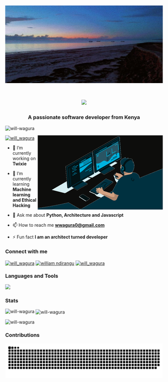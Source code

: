 ![MasterHead](https://github.com/will-wagura/will-wagura/blob/main/Sunrise%20by%20the%20beach.jpeg)
<h1 align="center">
  <img src="https://readme-typing-svg.demolab.com?font=Poppins&weight=600&size=30&pause=1000&center=true&vCenter=true&width=435&lines=Hi+There+%F0%9F%91%8B;I'm+Will+Wagura!+%F0%9F%98%84"/>
</h1>
 
<h3 align="center">A passionate software developer from Kenya</h3>

<p align="left"> <img src="https://komarev.com/ghpvc/?username=will-wagura&label=Profile%20views&color=0e75b6&style=flat" alt="will-wagura" /> </p>

<img align="right" alt="Coding" width="400" src="https://raw.githubusercontent.com/Potential17/Potential17/master/user%20(2).gif" />

<p align="left"> <a href="https://twitter.com/will_wagura" target="blank"><img src="https://img.shields.io/twitter/follow/will_wagura?logo=twitter&style=for-the-badge" alt="will_wagura" /></a> </p>

- 🔭 I’m currently working on **Twixie**

- 🌱 I’m currently learning **Machine learning and Ethical Hacking**

- 💬 Ask me about **Python, Architecture and Javascript**

- 📫 How to reach me **wwagura0@gmail.com**

- ⚡ Fun fact **I am an architect turned developer**

<h3 align="left">Connect with me</h3>
<p align="left">
<a href="https://twitter.com/will_wagura" target="blank"><img align="center" src="https://raw.githubusercontent.com/rahuldkjain/github-profile-readme-generator/master/src/images/icons/Social/twitter.svg" alt="will_wagura" height="30" width="40" /></a>
<a href="https://linkedin.com/in/william ndirangu" target="blank"><img align="center" src="https://raw.githubusercontent.com/rahuldkjain/github-profile-readme-generator/master/src/images/icons/Social/linked-in-alt.svg" alt="william ndirangu" height="30" width="40" /></a>
<a href="https://instagram.com/will_wagura" target="blank"><img align="center" src="https://raw.githubusercontent.com/rahuldkjain/github-profile-readme-generator/master/src/images/icons/Social/instagram.svg" alt="will_wagura" height="30" width="40" /></a>
</p>

<h3 align="left">Languages and Tools</h3>
  <img src="https://skillicons.dev/icons?i=react,bootstrap,mui,html,css,vscode,github,figma,tailwind,git,nodejs,python,javascript,typescript,express,mongodb,nextjs,mysql,flask,photoshop,illustrator" />

<h3 align="left">Stats</h3>
<p><img align="left" src="https://github-readme-stats.vercel.app/api/top-langs?username=will-wagura&show_icons=true&locale=en&layout=compact&theme=react&border_radius=10&size_weight=0.5&count_weight=0.5" alt="will-wagura" /></p>

<p>&nbsp;<img align="center" src="https://github-readme-stats.vercel.app/api?username=will-wagura&locale=en&count_private=true&show_icons=true&theme=react&rank_icon=github&border_radius=10" alt="will-wagura" /></p>

<p><img align="center" src="https://github-readme-streak-stats.herokuapp.com/?user=will-wagura&count_private=true&theme=react&border_radius=10"" alt="will-wagura" /></p>

<h3 align="left">Contributions</h3>
<picture>
  <source
    media="(prefers-color-scheme: dark)"
    srcset="https://raw.githubusercontent.com/platane/snk/output/github-contribution-grid-snake-dark.svg"
  />
  <source
    media="(prefers-color-scheme: light)"
    srcset="https://raw.githubusercontent.com/platane/snk/output/github-contribution-grid-snake.svg"
  />
  <img
    alt="github contribution grid snake animation"
    src="https://raw.githubusercontent.com/platane/snk/output/github-contribution-grid-snake.svg"
  />
</picture>
